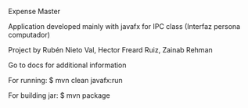 Expense Master

Application developed mainly with javafx for IPC class (Interfaz persona computador)

Project by Rubén Nieto Val, Hector Freard Ruiz, Zainab Rehman

Go to docs for additional information

For running:
$ mvn clean javafx:run

For building jar:
$ mvn package